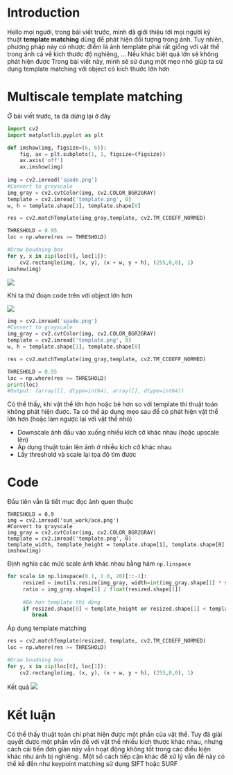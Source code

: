 # Introduction
Hello mọi người, trong bài viết trước, mình đã giới thiệu tới mọi người kỹ thuật **template matching** dùng để phát hiện đối tượng trong ảnh. Tuy nhiên, phương pháp này có nhược điểm là ảnh template phải rất giống với vật thể trong ảnh cả về kích thước độ nghiêng, ... Nếu khác biệt quá lớn sẽ không phát hiện được
Trong bài viết này, mình sẽ sử dụng một mẹo nhỏ giúp ta sử dụng template matching với object có kích thước lớn hơn 
# Multiscale template matching
Ở bài viết trước, ta đã dừng lại ở đây
```python
import cv2 
import matplotlib.pyplot as plt

def imshow(img, figsize=(6, 6)):
    fig, ax = plt.subplots(1, 1, figsize=(figsize))
    ax.axis('off')
    ax.imshow(img)
    
img = cv2.imread('spade.png')
#Convert to grayscale
img_gray = cv2.cvtColor(img, cv2.COLOR_BGR2GRAY)
template = cv2.imread('template.png', 0)
w, h = template.shape[1], template.shape[0]

res = cv2.matchTemplate(img_gray,template, cv2.TM_CCOEFF_NORMED)

THRESHOLD = 0.95
loc = np.where(res >= THRESHOLD)

#Draw boudning box
for y, x in zip(loc[0], loc[1]):
    cv2.rectangle(img, (x, y), (x + w, y + h), (255,0,0), 1)
imshow(img)
```

![](https://images.viblo.asia/adce3047-9275-4736-87f6-81b0a052ad0e.png)

Khi ta thử đoạn code trên với object lớn hơn 

![](https://images.viblo.asia/e7e81ec7-769a-4feb-8656-847a8e22a853.png)

```python
img = cv2.imread('spade.png')
#Convert to grayscale
img_gray = cv2.cvtColor(img, cv2.COLOR_BGR2GRAY)
template = cv2.imread('template.png', 0)
w, h = template.shape[1], template.shape[0]

res = cv2.matchTemplate(img_gray,template, cv2.TM_CCOEFF_NORMED)

THRESHOLD = 0.95
loc = np.where(res >= THRESHOLD)
print(loc)
#Output: (array([], dtype=int64), array([], dtype=int64))
```
Có thể thấy, khi vật thể lớn hơn hoặc bé hơn so với template thì thuật toán không phát hiện được. Ta có thể áp dụng mẹo sau để có phát hiện vật thể lớn hơn (hoặc làm ngược lại với vật thể nhỏ)
* Downscale ảnh đầu vào xuống nhiều kích cỡ khác nhau (hoặc upscale lên) 
* Áp dụng thuật toán lên ảnh ở nhiều kích cỡ khác nhau
* Lấy threshold và scale lại tọa độ tìm được

# Code 
Đầu tiên vẫn là tiết mục đọc ảnh quen thuộc
```
THRESHOLD = 0.9
img = cv2.imread('sun_work/ace.png')
#Convert to grayscale
img_gray = cv2.cvtColor(img, cv2.COLOR_BGR2GRAY)
template = cv2.imread('template.png', 0)
template_width, template_height = template.shape[1], template.shape[0]
imshow(img)
```

Định nghĩa các mức scale ảnh khác nhau bằng hàm `np.linspace`
```python
for scale in np.linspace(0.1, 1.0, 20)[::-1]:
     resized = imutils.resize(img_gray, width=int(img_gray.shape[1] * scale))
     ratio = img_gray.shape[1] / float(resized.shape[1])
     
     #Bé hơn template thì dừng
     if resized.shape[0] < template_height or resized.shape[1] < template_width:
        break
```
Áp dụng template matching
```python
res = cv2.matchTemplate(resized, template, cv2.TM_CCOEFF_NORMED)
loc = np.where(res >= THRESHOLD)

#Draw boudning box
for y, x in zip(loc[0], loc[1]):
    cv2.rectangle(img, (x, y), (x + w, y + h), (255,0,0), 1)
```
Kết quả
![](https://images.viblo.asia/1a035d9d-188f-4661-b706-b958de2f4b3a.png)
# Kết luận 
Có thể thấy thuật toán chỉ phát hiện được một phần của vật thể. Tuy đã giải quyết được một phần  vấn đề với vật thể nhiều kích thược khác nhau, nhưng cách cải tiến đơn giản   này vẫn hoạt động không tốt trong các điểu kiện khác như ảnh bị nghiêng.. Một số cách tiếp cận khác để xử lý vẫn đề này có thể kể đến như keypoint matching sử dụng SIFT hoặc SURF